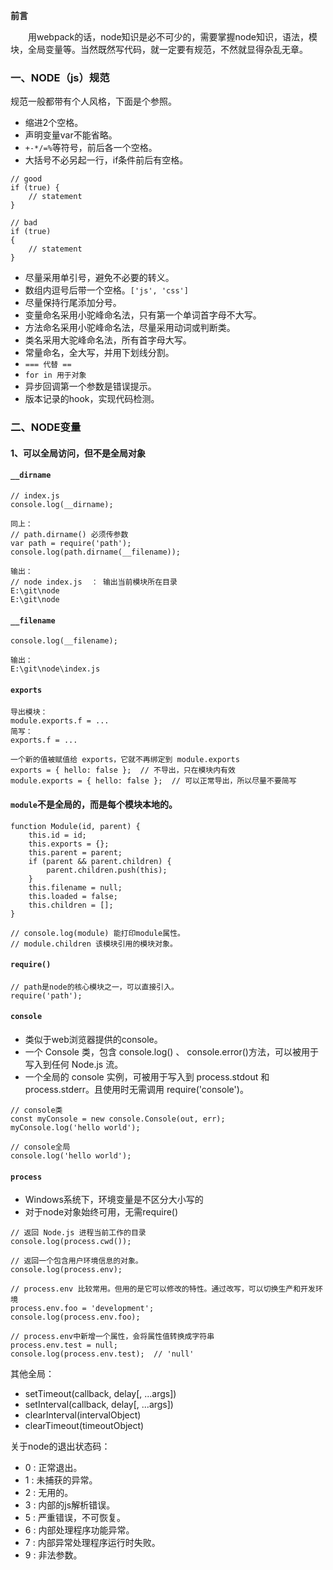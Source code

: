 **前言**

&#x3000;&#x3000;用webpack的话，node知识是必不可少的，需要掌握node知识，语法，模块，全局变量等。当然既然写代码，就一定要有规范，不然就显得杂乱无章。

### 一、NODE（js）规范

规范一般都带有个人风格，下面是个参照。

- 缩进2个空格。
- 声明变量var不能省略。
- `+-*/=%`等符号，前后各一个空格。
- 大括号不必另起一行，if条件前后有空格。
```
// good
if (true) {
    // statement
}

// bad
if (true)
{
    // statement
}
```
- 尽量采用单引号，避免不必要的转义。
- 数组内逗号后带一个空格。`['js', 'css']`
- 尽量保持行尾添加分号。
- 变量命名采用小驼峰命名法，只有第一个单词首字母不大写。
- 方法命名采用小驼峰命名法，尽量采用动词或判断类。
- 类名采用大驼峰命名法，所有首字母大写。
- 常量命名，全大写，并用下划线分割。
- `=== 代替 ==`
- `for in 用于对象`
- 异步回调第一个参数是错误提示。
- 版本记录的hook，实现代码检测。

### 二、NODE变量

#### 1、可以全局访问，但不是全局对象

#### `__dirname`

```
// index.js
console.log(__dirname);

同上：
// path.dirname() 必须传参数
var path = require('path');
console.log(path.dirname(__filename));

输出：
// node index.js  ： 输出当前模块所在目录
E:\git\node
E:\git\node
```

#### `__filename`

```
console.log(__filename);

输出：
E:\git\node\index.js
```

#### `exports`

```
导出模块：
module.exports.f = ...
简写：
exports.f = ...

一个新的值被赋值给 exports，它就不再绑定到 module.exports
exports = { hello: false };  // 不导出，只在模块内有效
module.exports = { hello: false };  // 可以正常导出，所以尽量不要简写
```

#### `module`不是全局的，而是每个模块本地的。

```
function Module(id, parent) {
    this.id = id;
    this.exports = {};
    this.parent = parent;
    if (parent && parent.children) {
        parent.children.push(this);
    }
    this.filename = null;
    this.loaded = false;
    this.children = [];
}

// console.log(module) 能打印module属性。
// module.children 该模块引用的模块对象。
```

#### `require()`

```
// path是node的核心模块之一，可以直接引入。
require('path');
```

#### `console`

- 类似于web浏览器提供的console。
- 一个 Console 类，包含 console.log() 、 console.error()方法，可以被用于写入到任何 Node.js 流。
- 一个全局的 console 实例，可被用于写入到 process.stdout 和 process.stderr。且使用时无需调用 require('console')。

```
// console类
const myConsole = new console.Console(out, err);
myConsole.log('hello world');

// console全局
console.log('hello world');
```

#### `process`

- Windows系统下，环境变量是不区分大小写的
- 对于node对象始终可用，无需require()
```
// 返回 Node.js 进程当前工作的目录
console.log(process.cwd());

// 返回一个包含用户环境信息的对象。
console.log(process.env);

// process.env 比较常用。但用的是它可以修改的特性。通过改写，可以切换生产和开发环境
process.env.foo = 'development';
console.log(process.env.foo);

// process.env中新增一个属性，会将属性值转换成字符串
process.env.test = null;
console.log(process.env.test);  // 'null'
```

其他全局：

- setTimeout(callback, delay[, ...args])
- setInterval(callback, delay[, ...args])
- clearInterval(intervalObject)
- clearTimeout(timeoutObject)

关于node的退出状态码：

- 0 : 正常退出。
- 1 : 未捕获的异常。
- 2 : 无用的。
- 3 : 内部的js解析错误。
- 5 : 严重错误，不可恢复。
- 6 : 内部处理程序功能异常。
- 7 : 内部异常处理程序运行时失败。
- 9 : 非法参数。
